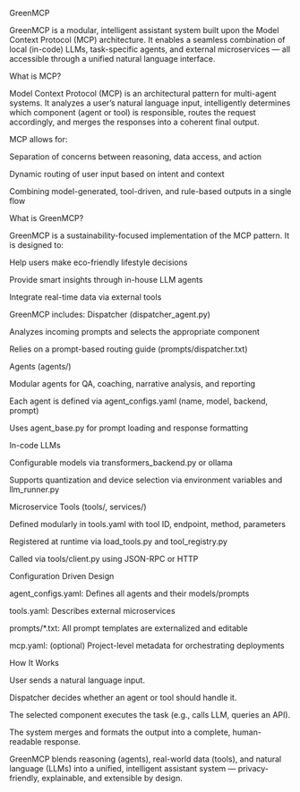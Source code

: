 GreenMCP

GreenMCP is a modular, intelligent assistant system built upon the Model Context Protocol (MCP) architecture. It enables a seamless combination of local (in-code) LLMs, task-specific agents, and external microservices — all accessible through a unified natural language interface.

What is MCP?

Model Context Protocol (MCP) is an architectural pattern for multi-agent systems. It analyzes a user’s natural language input, intelligently determines which component (agent or tool) is responsible, routes the request accordingly, and merges the responses into a coherent final output.

MCP allows for:

Separation of concerns between reasoning, data access, and action

Dynamic routing of user input based on intent and context

Combining model-generated, tool-driven, and rule-based outputs in a single flow

What is GreenMCP?

GreenMCP is a sustainability-focused implementation of the MCP pattern. It is designed to:

Help users make eco-friendly lifestyle decisions

Provide smart insights through in-house LLM agents

Integrate real-time data via external tools

GreenMCP includes:
Dispatcher (dispatcher_agent.py)

Analyzes incoming prompts and selects the appropriate component

Relies on a prompt-based routing guide (prompts/dispatcher.txt)

Agents (agents/)

Modular agents for QA, coaching, narrative analysis, and reporting

Each agent is defined via agent_configs.yaml (name, model, backend, prompt)

Uses agent_base.py for prompt loading and response formatting

In-code LLMs

Configurable models via transformers_backend.py or ollama

Supports quantization and device selection via environment variables and llm_runner.py

Microservice Tools (tools/, services/)

Defined modularly in tools.yaml with tool ID, endpoint, method, parameters

Registered at runtime via load_tools.py and tool_registry.py

Called via tools/client.py using JSON-RPC or HTTP

Configuration Driven Design

agent_configs.yaml: Defines all agents and their models/prompts

tools.yaml: Describes external microservices

prompts/*.txt: All prompt templates are externalized and editable

mcp.yaml: (optional) Project-level metadata for orchestrating deployments

How It Works

User sends a natural language input.

Dispatcher decides whether an agent or tool should handle it.

The selected component executes the task (e.g., calls LLM, queries an API).

The system merges and formats the output into a complete, human-readable response.

GreenMCP blends reasoning (agents), real-world data (tools), and natural language (LLMs) into a unified, intelligent assistant system — privacy-friendly, explainable, and extensible by design.
